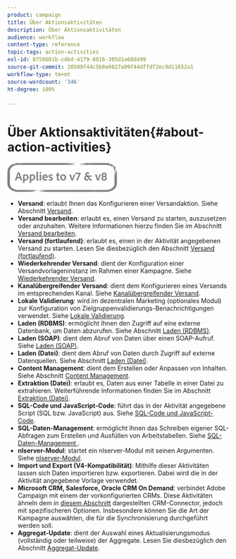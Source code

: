 ```yaml
---
product: campaign
title: Über Aktionsaktivitäten
description: Über Aktionsaktivitäten
audience: workflow
content-type: reference
topic-tags: action-activities
exl-id: 8758601b-c4bd-4179-8816-305d1a68d499
source-git-commit: 20509f44c5b8e0827a09f44dffdf2ec9d11652a1
workflow-type: tm+mt
source-wordcount: '346'
ht-degree: 100%

---
```


# Über Aktionsaktivitäten{#about-action-activities}

![](../../assets/common.svg)

* **Versand**: erlaubt Ihnen das Konfigurieren einer Versandaktion. Siehe Abschnitt [Versand](delivery.md).
* **Versand bearbeiten**: erlaubt es, einen Versand zu starten, auszusetzen oder anzuhalten. Weitere Informationen hierzu finden Sie im Abschnitt [Versand bearbeiten](delivery-control.md).
* **Versand (fortlaufend)**: erlaubt es, einen in der Aktivität angegebenen Versand zu starten. Lesen Sie diesbezüglich den Abschnitt [Versand (fortlaufend)](continuous-delivery.md).
* **Wiederkehrender Versand**: dient der Konfiguration einer Versandvorlageninstanz im Rahmen einer Kampagne. Siehe [Wiederkehrender Versand](recurring-delivery.md).
* **Kanalübergreifender Versand**: dient dem Konfigurieren eines Versands im entsprechenden Kanal. Siehe [Kanalübergreifender Versand](cross-channel-deliveries.md).
* **Lokale Validierung**: wird im dezentralen Marketing (optionales Modul) zur Konfiguration von Zielgruppenvalidierungs-Benachrichtigungen verwendet. Siehe [Lokale Validierung](local-approval.md).
* **Laden (RDBMS)**: ermöglicht Ihnen den Zugriff auf eine externe Datenbank, um Daten abzurufen. Siehe Abschnitt [Laden (RDBMS)](data-loading--rdbms-.md).
* **Laden (SOAP)**: dient dem Abruf von Daten über einen SOAP-Aufruf. Siehe [Laden (SOAP)](loading--soap-.md).
* **Laden (Datei)**: dient dem Abruf von Daten durch Zugriff auf externe Datenquellen. Siehe Abschnitt [Laden (Datei)](data-loading--file-.md).
* **Content Management**: dient dem Erstellen oder Anpassen von Inhalten. Siehe Abschnitt [Content Management](content-management.md).
* **Extraktion (Datei)**: erlaubt es, Daten aus einer Tabelle in einer Datei zu extrahieren. Weiterführende Informationen finden Sie im Abschnitt [Extraktion (Datei)](extraction--file-.md).
* **SQL-Code und JavaScript-Code**: führt das in der Aktivität angegebene Script (SQL bzw. JavaScript) aus. Siehe [SQL-Code und JavaScript-Code](sql-code-and-javascript-code.md).
* **SQL-Daten-Management**: ermöglicht Ihnen das Schreiben eigener SQL-Abfragen zum Erstellen und Ausfüllen von Arbeitstabellen. Siehe [SQL-Daten-Management ](sql-data-management.md).
* **nlserver-Modul**: startet ein nlserver-Modul mit seinen Argumenten. Siehe [nlserver-Modul](nlserver-module.md).
* **Import und Export (V4-Kompatibilität)**: Mithilfe dieser Aktivitäten lassen sich Daten importieren bzw. exportieren. Dabei wird die in der Aktivität angegebene Vorlage verwendet.
* **Microsoft CRM, Salesforce, Oracle CRM On Demand**: verbindet Adobe Campaign mit einem der vorkonfigurierten CRMs. Diese Aktivitäten ähneln dem in [diesem Abschnitt](crm-connector.md) dargestellten CRM-Connector, jedoch mit spezifischeren Optionen. Insbesondere können Sie die Art der Kampagne auswählen, die für die Synchronisierung durchgeführt werden soll.
* **Aggregat-Update**: dient der Auswahl eines Aktualisierungsmodus (vollständig oder teilweise) der Aggregate. Lesen Sie diesbezüglich den Abschnitt [Aggregat-Update](update-aggregate.md).
